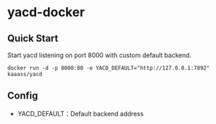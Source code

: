  

# yacd-docker

## Quick Start

Start yacd listening on port 8000 with custom default backend.

```shell
docker run -d -p 8000:80 -e YACD_DEFAULT="http://127.0.0.1:7892" kaaass/yacd
```

## Config

- YACD_DEFAULT：Default backend address
